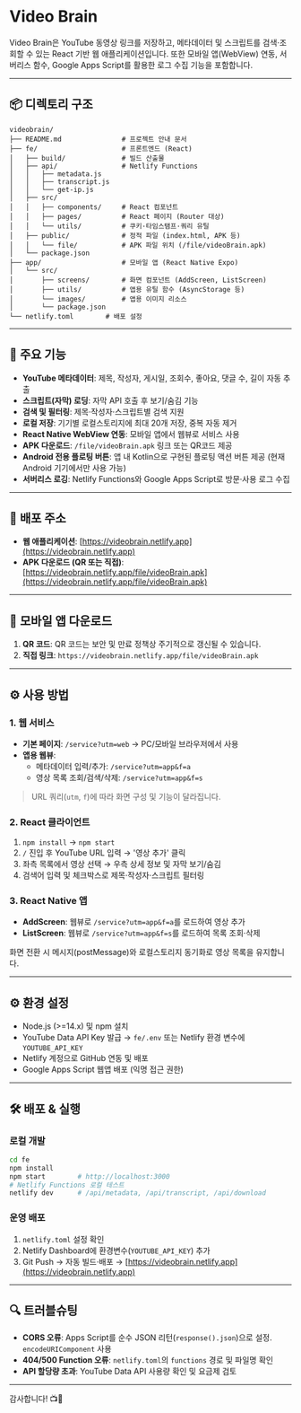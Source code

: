 # Video Brain

Video Brain은 YouTube 동영상 링크를 저장하고, 메타데이터 및 스크립트를 검색·조회할 수 있는 React 기반 웹 애플리케이션입니다. 또한 모바일 앱(WebView) 연동, 서버리스 함수, Google Apps Script를 활용한 로그 수집 기능을 포함합니다.

---

## 📦 디렉토리 구조

```
videobrain/
├── README.md               # 프로젝트 안내 문서
├── fe/                     # 프론트엔드 (React)
│   ├── build/              # 빌드 산출물
│   ├── api/                # Netlify Functions
│   │   ├── metadata.js
│   │   ├── transcript.js
│   │   └── get-ip.js
│   ├── src/
│   │   ├── components/     # React 컴포넌트
│   │   ├── pages/          # React 페이지 (Router 대상)
│   │   └── utils/          # 쿠키·타임스탬프·쿼리 유틸
│   ├── public/             # 정적 파일 (index.html, APK 등)
│   │   └── file/           # APK 파일 위치 (/file/videoBrain.apk)
│   └── package.json
├── app/                    # 모바일 앱 (React Native Expo)
│   └── src/
│       ├── screens/        # 화면 컴포넌트 (AddScreen, ListScreen)
│       ├── utils/          # 앱용 유틸 함수 (AsyncStorage 등)
│       └── images/         # 앱용 이미지 리소스
│       └── package.json
└── netlify.toml        # 배포 설정
```

---

## 🔧 주요 기능

- **YouTube 메타데이터**: 제목, 작성자, 게시일, 조회수, 좋아요, 댓글 수, 길이 자동 추출
- **스크립트(자막) 로딩**: 자막 API 호출 후 보기/숨김 기능
- **검색 및 필터링**: 제목·작성자·스크립트별 검색 지원
- **로컬 저장**: 기기별 로컬스토리지에 최대 20개 저장, 중복 자동 제거
- **React Native WebView 연동**: 모바일 앱에서 웹뷰로 서비스 사용
- **APK 다운로드**: `/file/videoBrain.apk` 링크 또는 QR코드 제공
- **Android 전용 플로팅 버튼**: 앱 내 Kotlin으로 구현된 플로팅 액션 버튼 제공 (현재 Android 기기에서만 사용 가능)
- **서버리스 로깅**: Netlify Functions와 Google Apps Script로 방문·사용 로그 수집

---

## 🚀 배포 주소

- **웹 애플리케이션**: [https://videobrain.netlify.app](https://videobrain.netlify.app)
- **APK 다운로드 (QR 또는 직접)**: [https://videobrain.netlify.app/file/videoBrain.apk](https://videobrain.netlify.app/file/videoBrain.apk)

---

## 📱 모바일 앱 다운로드

1. **QR 코드**: QR 코드는 보안 및 만료 정책상 주기적으로 갱신될 수 있습니다.
2. **직접 링크**: `https://videobrain.netlify.app/file/videoBrain.apk`

---

## ⚙️ 사용 방법

### 1. 웹 서비스

- **기본 페이지**: `/service?utm=web` → PC/모바일 브라우저에서 사용
- **앱용 웹뷰**:
  - 메타데이터 입력/추가: `/service?utm=app&f=a`
  - 영상 목록 조회/검색/삭제: `/service?utm=app&f=s`

> URL 쿼리(`utm`, `f`)에 따라 화면 구성 및 기능이 달라집니다.

### 2. React 클라이언트

1. `npm install` → `npm start`
2. `/` 진입 후 YouTube URL 입력 → '영상 추가' 클릭
3. 좌측 목록에서 영상 선택 → 우측 상세 정보 및 자막 보기/숨김
4. 검색어 입력 및 체크박스로 제목·작성자·스크립트 필터링

### 3. React Native 앱

- **AddScreen**: 웹뷰로 `/service?utm=app&f=a`를 로드하여 영상 추가
- **ListScreen**: 웹뷰로 `/service?utm=app&f=s`를 로드하여 목록 조회·삭제

화면 전환 시 메시지(postMessage)와 로컬스토리지 동기화로 영상 목록을 유지합니다.

---

## ⚙️ 환경 설정

- Node.js (>=14.x) 및 npm 설치
- YouTube Data API Key 발급 → `fe/.env` 또는 Netlify 환경 변수에 `YOUTUBE_API_KEY`
- Netlify 계정으로 GitHub 연동 및 배포
- Google Apps Script 웹앱 배포 (익명 접근 권한)

---

## 🛠️ 배포 & 실행

### 로컬 개발

```bash
cd fe
npm install
npm start        # http://localhost:3000
# Netlify Functions 로컬 테스트
netlify dev      # /api/metadata, /api/transcript, /api/download
```

### 운영 배포

1. `netlify.toml` 설정 확인
2. Netlify Dashboard에 환경변수(`YOUTUBE_API_KEY`) 추가
3. Git Push → 자동 빌드·배포 → [https://videobrain.netlify.app](https://videobrain.netlify.app)

---

## 🔍 트러블슈팅

- **CORS 오류**: Apps Script를 순수 JSON 리턴(`response().json`)으로 설정. `encodeURIComponent` 사용
- **404/500 Function 오류**: `netlify.toml`의 `functions` 경로 및 파일명 확인
- **API 할당량 초과**: YouTube Data API 사용량 확인 및 요금제 검토

---

감사합니다! 📺🧠

